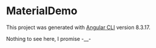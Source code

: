 # MaterialDemo

This project was generated with [Angular CLI](https://github.com/angular/angular-cli) version 8.3.17.

Nothing to see here, I promise -__-

